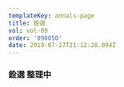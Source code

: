```yaml
---
templateKey: annals-page
title: 銓選
vol: vol-09
order: '090050'
date: 2019-07-27T21:12:28.094Z
---
```

### 銓選 整理中
